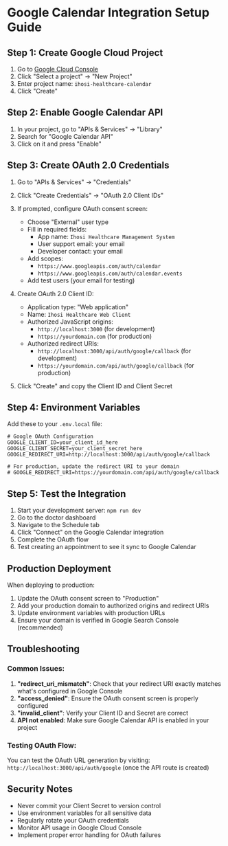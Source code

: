 # Google Calendar Integration Setup Guide

## Step 1: Create Google Cloud Project

1. Go to [Google Cloud Console](https://console.cloud.google.com/)
2. Click "Select a project" → "New Project"
3. Enter project name: `ihosi-healthcare-calendar`
4. Click "Create"

## Step 2: Enable Google Calendar API

1. In your project, go to "APIs & Services" → "Library"
2. Search for "Google Calendar API"
3. Click on it and press "Enable"

## Step 3: Create OAuth 2.0 Credentials

1. Go to "APIs & Services" → "Credentials"
2. Click "Create Credentials" → "OAuth 2.0 Client IDs"
3. If prompted, configure OAuth consent screen:
   - Choose "External" user type
   - Fill in required fields:
     - App name: `Ihosi Healthcare Management System`
     - User support email: your email
     - Developer contact: your email
   - Add scopes:
     - `https://www.googleapis.com/auth/calendar`
     - `https://www.googleapis.com/auth/calendar.events`
   - Add test users (your email for testing)

4. Create OAuth 2.0 Client ID:
   - Application type: "Web application"
   - Name: `Ihosi Healthcare Web Client`
   - Authorized JavaScript origins:
     - `http://localhost:3000` (for development)
     - `https://yourdomain.com` (for production)
   - Authorized redirect URIs:
     - `http://localhost:3000/api/auth/google/callback` (for development)
     - `https://yourdomain.com/api/auth/google/callback` (for production)

5. Click "Create" and copy the Client ID and Client Secret

## Step 4: Environment Variables

Add these to your `.env.local` file:

```env
# Google OAuth Configuration
GOOGLE_CLIENT_ID=your_client_id_here
GOOGLE_CLIENT_SECRET=your_client_secret_here
GOOGLE_REDIRECT_URI=http://localhost:3000/api/auth/google/callback

# For production, update the redirect URI to your domain
# GOOGLE_REDIRECT_URI=https://yourdomain.com/api/auth/google/callback
```

## Step 5: Test the Integration

1. Start your development server: `npm run dev`
2. Go to the doctor dashboard
3. Navigate to the Schedule tab
4. Click "Connect" on the Google Calendar integration
5. Complete the OAuth flow
6. Test creating an appointment to see it sync to Google Calendar

## Production Deployment

When deploying to production:

1. Update the OAuth consent screen to "Production"
2. Add your production domain to authorized origins and redirect URIs
3. Update environment variables with production URLs
4. Ensure your domain is verified in Google Search Console (recommended)

## Troubleshooting

### Common Issues:

1. **"redirect_uri_mismatch"**: Check that your redirect URI exactly matches what's configured in Google Console
2. **"access_denied"**: Ensure the OAuth consent screen is properly configured
3. **"invalid_client"**: Verify your Client ID and Secret are correct
4. **API not enabled**: Make sure Google Calendar API is enabled in your project

### Testing OAuth Flow:

You can test the OAuth URL generation by visiting:
`http://localhost:3000/api/auth/google` (once the API route is created)

## Security Notes

- Never commit your Client Secret to version control
- Use environment variables for all sensitive data
- Regularly rotate your OAuth credentials
- Monitor API usage in Google Cloud Console
- Implement proper error handling for OAuth failures


